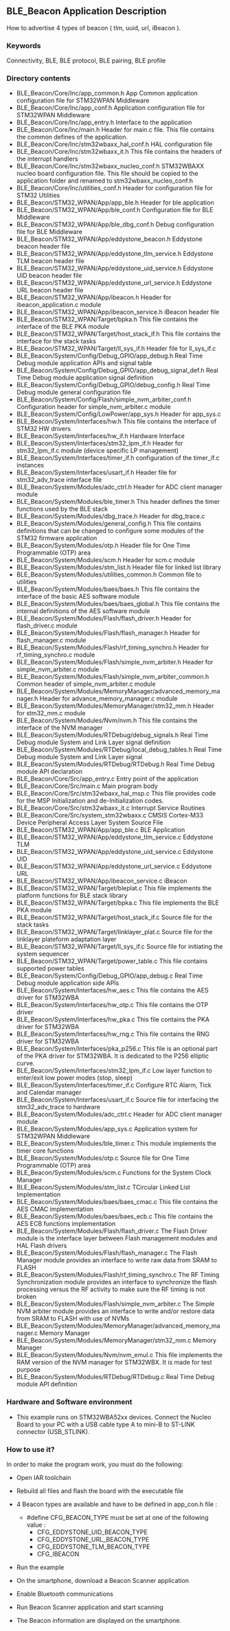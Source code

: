 ## __BLE_Beacon Application Description__

How to advertise 4 types of beacon ( tlm, uuid, url, iBeacon ).

### __Keywords__

Connectivity, BLE, BLE protocol, BLE pairing, BLE profile

### __Directory contents__

  - BLE_Beacon/Core/Inc/app_common.h                                                App Common application configuration file for STM32WPAN Middleware
  - BLE_Beacon/Core/Inc/app_conf.h                                                  Application configuration file for STM32WPAN Middleware
  - BLE_Beacon/Core/Inc/app_entry.h                                                 Interface to the application 
  - BLE_Beacon/Core/Inc/main.h                                                      Header for main.c file. This file contains the common defines of the application.
  - BLE_Beacon/Core/Inc/stm32wbaxx_hal_conf.h                                       HAL configuration file
  - BLE_Beacon/Core/Inc/stm32wbaxx_it.h                                             This file contains the headers of the interrupt handlers
  - BLE_Beacon/Core/Inc/stm32wbaxx_nucleo_conf.h                                    STM32WBAXX nucleo board configuration file. This file should be copied to the application folder and renamed to stm32wbaxx_nucleo_conf.h
  - BLE_Beacon/Core/Inc/utilities_conf.h                                            Header for configuration file for STM32 Utilities
  - BLE_Beacon/STM32_WPAN/App/app_ble.h                                             Header for ble application 
  - BLE_Beacon/STM32_WPAN/App/ble_conf.h                                            Configuration file for BLE Middleware
  - BLE_Beacon/STM32_WPAN/App/ble_dbg_conf.h                                        Debug configuration file for BLE Middleware
  - BLE_Beacon/STM32_WPAN/App/eddystone_beacon.h                                    Eddystone beacon header file
  - BLE_Beacon/STM32_WPAN/App/eddystone_tlm_service.h                               Eddystone TLM beacon header file  
  - BLE_Beacon/STM32_WPAN/App/eddystone_uid_service.h                               Eddystone UID beacon header file    
  - BLE_Beacon/STM32_WPAN/App/eddystone_url_service.h                               Eddystone URL beacon header file    
  - BLE_Beacon/STM32_WPAN/App/ibeacon.h                                             Header for ibeacon_application.c module 
  - BLE_Beacon/STM32_WPAN/App/ibeacon_service.h                                     iBeacon header file  
  - BLE_Beacon/STM32_WPAN/Target/bpka.h                                             This file contains the interface of the BLE PKA module
  - BLE_Beacon/STM32_WPAN/Target/host_stack_if.h                                    This file contains the interface for the stack tasks 
  - BLE_Beacon/STM32_WPAN/Target/ll_sys_if.h                                        Header file for ll_sys_if.c
  - BLE_Beacon/System/Config/Debug_GPIO/app_debug.h                                 Real Time Debug module application APIs and signal table 
  - BLE_Beacon/System/Config/Debug_GPIO/app_debug_signal_def.h                      Real Time Debug module application signal definition 
  - BLE_Beacon/System/Config/Debug_GPIO/debug_config.h                              Real Time Debug module general configuration file 
  - BLE_Beacon/System/Config/Flash/simple_nvm_arbiter_conf.h                        Configuration header for simple_nvm_arbiter.c module 
  - BLE_Beacon/System/Config/LowPower/app_sys.h                                     Header for app_sys.c 
  - BLE_Beacon/System/Interfaces/hw.h                                               This file contains the interface of STM32 HW drivers
  - BLE_Beacon/System/Interfaces/hw_if.h                                            Hardware Interface 
  - BLE_Beacon/System/Interfaces/stm32_lpm_if.h                                     Header for stm32_lpm_if.c module (device specific LP management) 
  - BLE_Beacon/System/Interfaces/timer_if.h                                         configuration of the timer_if.c instances 
  - BLE_Beacon/System/Interfaces/usart_if.h                                         Header file for stm32_adv_trace interface file 
  - BLE_Beacon/System/Modules/adc_ctrl.h                                            Header for ADC client manager module 
  - BLE_Beacon/System/Modules/ble_timer.h                                           This header defines the timer functions used by the BLE stack 
  - BLE_Beacon/System/Modules/dbg_trace.h                                           Header for dbg_trace.c 
  - BLE_Beacon/System/Modules/general_config.h                                      This file contains definitions that can be changed to configure some modules of the STM32 firmware application
  - BLE_Beacon/System/Modules/otp.h                                                 Header file for One Time Programmable (OTP) area 
  - BLE_Beacon/System/Modules/scm.h                                                 Header for scm.c module 
  - BLE_Beacon/System/Modules/stm_list.h                                            Header file for linked list library
  - BLE_Beacon/System/Modules/utilities_common.h                                    Common file to utilities 
  - BLE_Beacon/System/Modules/baes/baes.h                                           This file contains the interface of the basic AES software module
  - BLE_Beacon/System/Modules/baes/baes_global.h                                    This file contains the internal definitions of the AES software module
  - BLE_Beacon/System/Modules/Flash/flash_driver.h                                  Header for flash_driver.c module 
  - BLE_Beacon/System/Modules/Flash/flash_manager.h                                 Header for flash_manager.c module 
  - BLE_Beacon/System/Modules/Flash/rf_timing_synchro.h                             Header for rf_timing_synchro.c module 
  - BLE_Beacon/System/Modules/Flash/simple_nvm_arbiter.h                            Header for simple_nvm_arbiter.c module 
  - BLE_Beacon/System/Modules/Flash/simple_nvm_arbiter_common.h                     Common header of simple_nvm_arbiter.c module 
  - BLE_Beacon/System/Modules/MemoryManager/advanced_memory_manager.h               Header for advance_memory_manager.c module 
  - BLE_Beacon/System/Modules/MemoryManager/stm32_mm.h                              Header for stm32_mm.c module 
  - BLE_Beacon/System/Modules/Nvm/nvm.h                                             This file contains the interface of the NVM manager
  - BLE_Beacon/System/Modules/RTDebug/debug_signals.h                               Real Time Debug module System and Link Layer signal definition 
  - BLE_Beacon/System/Modules/RTDebug/local_debug_tables.h                          Real Time Debug module System and Link Layer signal 
  - BLE_Beacon/System/Modules/RTDebug/RTDebug.h                                     Real Time Debug module API declaration 
  - BLE_Beacon/Core/Src/app_entry.c                                                 Entry point of the application 
  - BLE_Beacon/Core/Src/main.c                                                      Main program body 
  - BLE_Beacon/Core/Src/stm32wbaxx_hal_msp.c                                        This file provides code for the MSP Initialization and de-Initialization codes.
  - BLE_Beacon/Core/Src/stm32wbaxx_it.c                                             Interrupt Service Routines
  - BLE_Beacon/Core/Src/system_stm32wbaxx.c                                         CMSIS Cortex-M33 Device Peripheral Access Layer System Source File 
  - BLE_Beacon/STM32_WPAN/App/app_ble.c                                             BLE Application 
  - BLE_Beacon/STM32_WPAN/App/eddystone_tlm_service.c                               Eddystone TLM
  - BLE_Beacon/STM32_WPAN/App/eddystone_uid_service.c                               Eddystone UID
  - BLE_Beacon/STM32_WPAN/App/eddystone_url_service.c                               Eddystone URL
  - BLE_Beacon/STM32_WPAN/App/ibeacon_service.c                                     iBeacon 
  - BLE_Beacon/STM32_WPAN/Target/bleplat.c                                          This file implements the platform functions for BLE stack library
  - BLE_Beacon/STM32_WPAN/Target/bpka.c                                             This file implements the BLE PKA module
  - BLE_Beacon/STM32_WPAN/Target/host_stack_if.c                                    Source file for the stack tasks 
  - BLE_Beacon/STM32_WPAN/Target/linklayer_plat.c                                   Source file for the linklayer plateform adaptation layer 
  - BLE_Beacon/STM32_WPAN/Target/ll_sys_if.c                                        Source file for initiating the system sequencer 
  - BLE_Beacon/STM32_WPAN/Target/power_table.c                                      This file contains supported power tables 
  - BLE_Beacon/System/Config/Debug_GPIO/app_debug.c                                 Real Time Debug module application side APIs 
  - BLE_Beacon/System/Interfaces/hw_aes.c                                           This file contains the AES driver for STM32WBA 
  - BLE_Beacon/System/Interfaces/hw_otp.c                                           This file contains the OTP driver
  - BLE_Beacon/System/Interfaces/hw_pka.c                                           This file contains the PKA driver for STM32WBA 
  - BLE_Beacon/System/Interfaces/hw_rng.c                                           This file contains the RNG driver for STM32WBA 
  - BLE_Beacon/System/Interfaces/pka_p256.c                                         This file is an optional part of the PKA driver for STM32WBA. It is dedicated to the P256 elliptic curve.
  - BLE_Beacon/System/Interfaces/stm32_lpm_if.c                                     Low layer function to enter/exit low power modes (stop, sleep) 
  - BLE_Beacon/System/Interfaces/timer_if.c                                         Configure RTC Alarm, Tick and Calendar manager 
  - BLE_Beacon/System/Interfaces/usart_if.c                                         Source file for interfacing the stm32_adv_trace to hardware 
  - BLE_Beacon/System/Modules/adc_ctrl.c                                            Header for ADC client manager module 
  - BLE_Beacon/System/Modules/app_sys.c                                             Application system for STM32WPAN Middleware
  - BLE_Beacon/System/Modules/ble_timer.c                                           This module implements the timer core functions 
  - BLE_Beacon/System/Modules/otp.c                                                 Source file for One Time Programmable (OTP) area 
  - BLE_Beacon/System/Modules/scm.c                                                 Functions for the System Clock Manager
  - BLE_Beacon/System/Modules/stm_list.c                                            TCircular Linked List Implementation
  - BLE_Beacon/System/Modules/baes/baes_cmac.c                                      This file contains the AES CMAC implementation
  - BLE_Beacon/System/Modules/baes/baes_ecb.c                                       This file contains the AES ECB functions implementation
  - BLE_Beacon/System/Modules/Flash/flash_driver.c                                  The Flash Driver module is the interface layer between Flash management modules and HAL Flash drivers
  - BLE_Beacon/System/Modules/Flash/flash_manager.c                                 The Flash Manager module provides an interface to write raw data from SRAM to FLASH
  - BLE_Beacon/System/Modules/Flash/rf_timing_synchro.c                             The RF Timing Synchronization module provides an interface to synchronize the flash processing versus the RF activity to make sure the RF timing is not broken
  - BLE_Beacon/System/Modules/Flash/simple_nvm_arbiter.c                            The Simple NVM arbiter module provides an interface to write and/or restore data from SRAM to FLASH with use of NVMs
  - BLE_Beacon/System/Modules/MemoryManager/advanced_memory_manager.c               Memory Manager 
  - BLE_Beacon/System/Modules/MemoryManager/stm32_mm.c                              Memory Manager 
  - BLE_Beacon/System/Modules/Nvm/nvm_emul.c                                        This file implements the RAM version of the NVM manager for STM32WBX. It is made for test purpose
  - BLE_Beacon/System/Modules/RTDebug/RTDebug.c                                     Real Time Debug module API definition 

### __Hardware and Software environment__

  - This example runs on STM32WBA52xx devices.
    Connect the Nucleo Board to your PC with a USB cable type A to mini-B to ST-LINK connector (USB_STLINK). 

### __How to use it?__

In order to make the program work, you must do the following:

 - Open IAR toolchain
 - Rebuild all files and flash the board with the executable file

 - 4 Beacon types are available and have to be defined in app_con.h file : 
   - #define CFG_BEACON_TYPE must be set at one of the following value :
     - CFG_EDDYSTONE_UID_BEACON_TYPE
     - CFG_EDDYSTONE_URL_BEACON_TYPE
     - CFG_EDDYSTONE_TLM_BEACON_TYPE
     - CFG_IBEACON
 - Run the example
 - On the smartphone, download a Beacon Scanner application
 - Enable Bluetooth communications
 - Run Beacon Scanner application and start scanning
 - The Beacon information are displayed on the smartphone.

